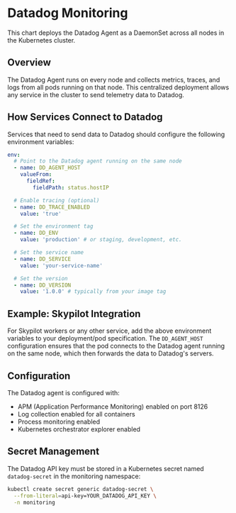 # Datadog Monitoring

This chart deploys the Datadog Agent as a DaemonSet across all nodes in the Kubernetes cluster.

## Overview

The Datadog Agent runs on every node and collects metrics, traces, and logs from all pods running on that node. This
centralized deployment allows any service in the cluster to send telemetry data to Datadog.

## How Services Connect to Datadog

Services that need to send data to Datadog should configure the following environment variables:

```yaml
env:
  # Point to the Datadog agent running on the same node
  - name: DD_AGENT_HOST
    valueFrom:
      fieldRef:
        fieldPath: status.hostIP

  # Enable tracing (optional)
  - name: DD_TRACE_ENABLED
    value: 'true'

  # Set the environment tag
  - name: DD_ENV
    value: 'production' # or staging, development, etc.

  # Set the service name
  - name: DD_SERVICE
    value: 'your-service-name'

  # Set the version
  - name: DD_VERSION
    value: '1.0.0' # typically from your image tag
```

## Example: Skypilot Integration

For Skypilot workers or any other service, add the above environment variables to your deployment/pod specification. The
`DD_AGENT_HOST` configuration ensures that the pod connects to the Datadog agent running on the same node, which then
forwards the data to Datadog's servers.

## Configuration

The Datadog agent is configured with:

- APM (Application Performance Monitoring) enabled on port 8126
- Log collection enabled for all containers
- Process monitoring enabled
- Kubernetes orchestrator explorer enabled

## Secret Management

The Datadog API key must be stored in a Kubernetes secret named `datadog-secret` in the monitoring namespace:

```bash
kubectl create secret generic datadog-secret \
  --from-literal=api-key=YOUR_DATADOG_API_KEY \
  -n monitoring
```
